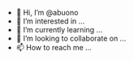 - 👋 Hi, I’m @abuono
- 👀 I’m interested in ...
- 🌱 I’m currently learning ...
- 💞️ I’m looking to collaborate on ...
- 📫 How to reach me ...

<!---
abuono/abuono is a ✨ special ✨ repository because its `README.md` (this file) appears on your GitHub profile.
You can click the Preview link to take a look at your changes.
--->
